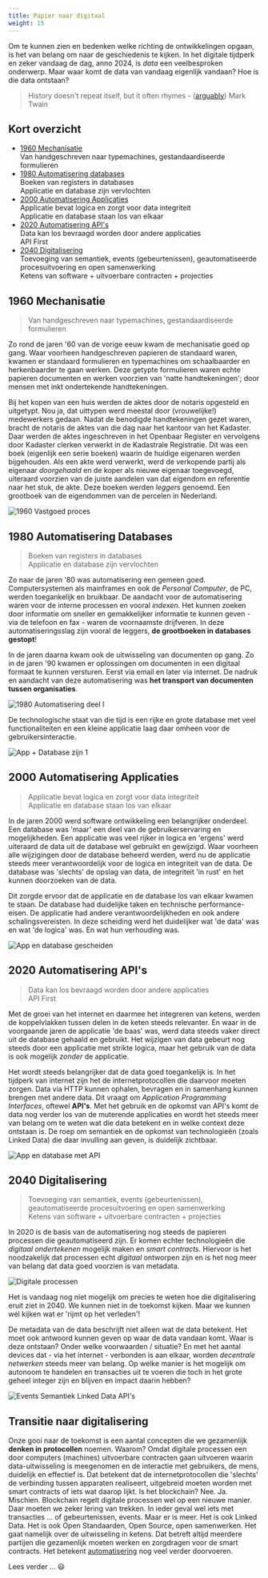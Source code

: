 ```yaml
---
title: Papier naar digitaal
weight: 15
---
```

Om te kunnen zien en bedenken welke richting de ontwikkelingen opgaan, is het van belang om naar de
geschiedenis te kijken. In het digitale tijdperk en zeker vandaag de dag, anno 2024, is _data_ een
veelbesproken onderwerp. Maar waar komt de data van vandaag eigenlijk vandaan? Hoe is die data
ontstaan?

> History doesn't repeat itself, but it often rhymes -
> ([arguably](https://quoteinvestigator.com/2014/01/12/history-rhymes/)) Mark Twain

## Kort overzicht

- [1960 Mechanisatie](#1960-mechanisatie)<br>Van handgeschreven naar typemachines,
  gestandaardiseerde formulieren
- [1980 Automatisering databases](#1980-automatisering-databases)<br>Boeken van registers in
 databases <br>Applicatie en database zijn vervlochten
- [2000 Automatisering Applicaties](#2000-automatisering-applicaties)<br>Applicatie bevat logica en
  zorgt voor data integriteit<br>Applicatie en database staan los van elkaar
- [2020 Automatisering API's](#2020-automatisering-apis)<br>Data kan los bevraagd worden door andere
  applicaties<br>API First
- [2040 Digitalisering](#2040-digitalisering)<br>Toevoeging van semantiek, events (gebeurtenissen),
  geautomatiseerde procesuitvoering en open samenwerking<br>Ketens van software + uitvoerbare
  contracten + projecties

## 1960 Mechanisatie

> Van handgeschreven naar typemachines, gestandaardiseerde formulieren

Zo rond de jaren '60 van de vorige eeuw kwam de mechanisatie goed op gang. Waar voorheen
handgeschreven papieren de standaard waren, kwamen er standaard formulieren en typemachines om
schaalbaarder en herkenbaarder te gaan werken. Deze getypte formulieren waren echte papieren
documenten en werken voorzien van 'natte handtekeningen'; door mensen met inkt ondertekende
handtekeningen.

Bij het kopen van een huis werden de aktes door de notaris opgesteld en uitgetypt. Nou ja, dat
uittypen werd meestal door (vrouwelijke!) medewerkers gedaan. Nadat de benodigde handtekeningen
gezet waren, bracht de notaris de aktes van die dag naar het kantoor van het Kadaster. Daar werden
de aktes ingeschreven in het Openbaar Register en vervolgens door Kadaster clerken verwerkt in de
Kadastrale Registratie. Dit was een boek (eigenlijk een serie boeken) waarin de huidige eigenaren
werden bijgehouden. Als een akte werd verwerkt, werd de verkopende partij als eigenaar _doorgehaald_
en de koper als nieuwe eigenaar toegevoegd, uiteraard voorzien van de juiste aandelen van dat
eigendom en referentie naar het stuk, de akte. Deze boeken werden _leggers_ genoemd. Een grootboek
van de eigendommen van de percelen in Nederland.

![1960 Vastgoed proces](images/1960-vastgoed-proces.png)

## 1980 Automatisering Databases

> Boeken van registers in databases <br>Applicatie en database zijn vervlochten

Zo naar de jaren '80 was automatisering een gemeen goed. Computersystemen als mainframes en ook de
_Personal Computer_, de PC, werden toegankelijk en bruikbaar. De aandacht voor de automatisering
waren voor de interne processen en vooral _indexen_. Het kunnen zoeken door informatie om sneller en
gemakkelijker informatie te kunnen geven - via de telefoon en fax - waren de voornaamste drijfveren.
In deze automatiseringsslag zijn vooral de leggers, **de grootboeken in databases gestopt**!

In de jaren daarna kwam ook de uitwisseling van documenten op gang. Zo in de jaren '90 kwamen er
oplossingen om documenten in een digitaal formaat te kunnen versturen. Eerst via email en later via
internet. De nadruk en aandacht van deze automatisering was **het transport van documenten tussen
organisaties**.

![1980 Automatisering deel I](images/1980-automatisering-deel1.png)

De technologische staat van die tijd is een rijke en grote database met veel functionaliteiten en
een kleine applicatie laag daar omheen voor de gebruikersinteractie.

![App + Database zijn 1](images/1960-app-database-are-one.png)

## 2000 Automatisering Applicaties

> Applicatie bevat logica en zorgt voor data integriteit<br>Applicatie en database staan los van
  elkaar

In de jaren 2000 werd software ontwikkeling een belangrijker onderdeel. Een database was 'maar' een
deel van de gebruikerservaring en mogelijkheden. Een applicatie was veel rijker in logica en
'ergens' werd uiteraard de data uit de database wel gebruikt en gewijzigd. Waar voorheen alle
wijzigingen door de database beheerd werden, werd nu de applicatie steeds meer verantwoordelijk voor
de logica en integriteit van de data. De database was 'slechts' de opslag van data, de integriteit
'in rust' en het kunnen doorzoeken van de data.

Dit zorgde ervoor dat de applicatie en de database los van elkaar kwamen te staan. De database had
duidelijke taken en technische performance-eisen. De applicatie had andere verantwoordelijkheden en
ook andere schalingsvereisten. In deze scheiding werd het duidelijker wat 'de data' was en wat 'de
logica' was. En wat hun verhouding was.

![App en database gescheiden](images/1980-app-database-separate.png)

## 2020 Automatisering API's

> Data kan los bevraagd worden door andere applicaties<br>API First

Met de groei van het internet en daarmee het integreren van ketens, werden de koppelvlakken tussen
delen in de keten steeds relevanter. En waar in de voorgaande jaren de applicatie 'de baas' was,
werd data steeds vaker direct uit de database gehaald en gebruikt. Het wijzigen van data gebeurt nog
steeds door een applicatie met strikte logica, maar het gebruik van de data is ook mogelijk _zonder_
de applicatie.

Het wordt steeds belangrijker dat de data goed toegankelijk is. In het tijdperk van internet zijn
het de internetprotocollen die daarvoor moeten zorgen. Data via HTTP kunnen ophalen, bevragen en in
samenhang kunnen brengen met andere data. Dit vraagt om _Application Programming Interfaces_,
oftewel **API's**. Met het gebruik en de opkomst van API's komt de data nog verder los van de
muterende applicaties en wordt het steeds meer van belang om te weten wat die data betekent en in
welke context deze ontstaan is. De roep om semantiek en de opkomst van technologieën (zoals Linked
Data) die daar invulling aan geven, is duidelijk zichtbaar.

![App en database met API](images/2000-app-database-with-api.png)

## 2040 Digitalisering

> Toevoeging van semantiek, events (gebeurtenissen), geautomatiseerde procesuitvoering en open
  samenwerking<br>Ketens van software + uitvoerbare contracten + projecties

In 2020 is de basis van de automatisering nog steeds de papieren processen die geautomatiseerd zijn.
Er komen echter technologieën die _digitaal ondertekenen_ mogelijk maken en _smart contracts_.
Hiervoor is het noodzakelijk dat processen echt _digitaal_ ontworpen zijn en is het nog meer van
belang dat data goed voorzien is van metadata.

![Digitale processen](images/2040-digital-processes.png)

Het is vandaag nog niet mogelijk om precies te weten hoe die digitalisering eruit ziet in 2040. We
kunnen niet in de toekomst kijken. Maar we kunnen wél kijken wat er 'rijmt op het verleden'!

De metadata van de data beschrijft niet alleen wat de data betekent. Het moet ook antwoord kunnen
geven op waar de data vandaan komt. Waar is deze ontstaan? Onder welke voorwaarden / situatie? En
met het aantal devices dat - via het internet - verbonden is aan elkaar, worden _decentrale
netwerken_ steeds meer van belang. Op welke manier is het mogelijk om autonoom te handelen en
transacties uit te voeren die toch in het grote geheel integer zijn en blijven en impact daarin
hebben?

![Events Semantiek Linked Data API's](images/2040-event-sourcing-linked-data-apis.png)

## Transitie naar digitalisering

Onze gooi naar de toekomst is een aantal concepten die we gezamenlijk **denken in protocollen** noemen.
Waarom? Omdat digitale processen een door computers (machines) uitvoerbare contracten gaan uitvoeren
waarin data-uitwisseling is meegenomen en de interactie met gebruikers, de mens, duidelijk en
effectief is. Dat betekent dat de internetprotocollen die 'slechts' de verbinding tussen apparaten
realiseert, uitgebreid moeten worden met smart contracts of iets wat daarop lijkt. Is het
blockchain? Nee. Ja. Mischien. Blockchain regelt digitale processen wel op een nieuwe manier. Daar
moeten we zeker lering van trekken. In ieder geval wel iets met transacties ... of gebeurtenissen,
events. Maar er is meer. Het is ook Linked Data. Het is ook Open Standaarden, Open Source, open
samenwerken. Het gaat namelijk over de uitwisseling in ketens. Dat betreft altijd meerdere partijen
die gezamenlijk moeten werken en zorgdragen voor de smart contracts. Het betekent
[automatisering](./automatisering.md) nog veel verder doorvoeren.

Lees verder ... :smiley:
